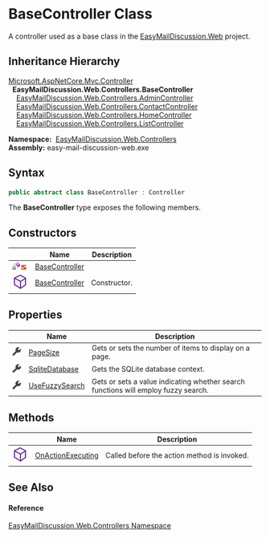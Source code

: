 BaseController Class
====================
A controller used as a base class in the [EasyMailDiscussion.Web][1] project.


Inheritance Hierarchy
---------------------
[Microsoft.AspNetCore.Mvc.Controller][2]  
  **EasyMailDiscussion.Web.Controllers.BaseController**  
    [EasyMailDiscussion.Web.Controllers.AdminController][3]  
    [EasyMailDiscussion.Web.Controllers.ContactController][4]  
    [EasyMailDiscussion.Web.Controllers.HomeController][5]  
    [EasyMailDiscussion.Web.Controllers.ListController][6]  

  **Namespace:**  [EasyMailDiscussion.Web.Controllers][7]  
  **Assembly:** easy-mail-discussion-web.exe

Syntax
------

```csharp
public abstract class BaseController : Controller
```

The **BaseController** type exposes the following members.


Constructors
------------

|                                   | Name                | Description  |
| --------------------------------- | ------------------- | ------------ |
| ![Private method]![Static member] | [BaseController][8] |              |
| ![Public method]                  | [BaseController][9] | Constructor. |


Properties
----------

|                    | Name                 | Description                                                                        |
| ------------------ | -------------------- | ---------------------------------------------------------------------------------- |
| ![Public property] | [PageSize][10]       | Gets or sets the number of items to display on a page.                             |
| ![Public property] | [SqliteDatabase][11] | Gets the SQLite database context.                                                  |
| ![Public property] | [UseFuzzySearch][12] | Gets or sets a value indicating whether search functions will employ fuzzy search. |


Methods
-------

|                  | Name                    | Description                                 |
| ---------------- | ----------------------- | ------------------------------------------- |
| ![Public method] | [OnActionExecuting][13] | Called before the action method is invoked. |


See Also
--------

#### Reference
[EasyMailDiscussion.Web.Controllers Namespace][7]  

[1]: ../../EasyMailDiscussion.Web/README.md
[2]: https://docs.microsoft.com/dotnet/api/microsoft.aspnetcore.mvc.controller
[3]: ../AdminController/README.md
[4]: ../ContactController/README.md
[5]: ../HomeController/README.md
[6]: ../ListController/README.md
[7]: ../README.md
[8]: _cctor.md
[9]: _ctor.md
[10]: PageSize.md
[11]: SqliteDatabase.md
[12]: UseFuzzySearch.md
[13]: OnActionExecuting.md
[Private method]: ../../icons/privmethod.gif "Private method"
[Static member]: ../../icons/static.gif "Static member"
[Public method]: ../../icons/pubmethod.svg "Public method"
[Public property]: ../../icons/pubproperty.svg "Public property"
